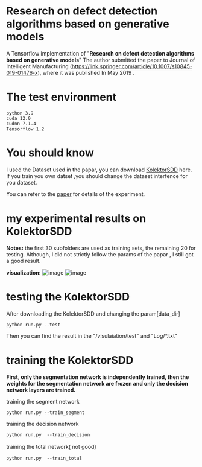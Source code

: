 # Research on defect detection algorithms based on generative models
  A Tensorflow implementation of "**Research on defect detection algorithms based on generative models**"
  The author submitted the paper to  Journal of Intelligent Manufacturing (https://link.springer.com/article/10.1007/s10845-019-01476-x), where it was published In May 2019 . 
# The test environment
```
python 3.9
cuda 12.0
cudnn 7.1.4
Tensorflow 1.2
```
# You should know

  I used the Dataset used in the papar, you can download [KolektorSDD](https://www.vicos.si/Downloads/KolektorSDD) here.
  If you train you own datset ,you should change the dataset interfence for you dataset.

  You can refer to the [paper](https://link.springer.com/article/10.1007/s10845-019-01476-x) for details of the experiment.
 


# my experimental results on KolektorSDD
  **Notes:**  the first 30 subfolders are used as training sets, the remaining 20 for testing.    Although, I did not strictly follow the   params of the papar , I still got a good result.

**visualization:**
![image](https://github.com/user-attachments/assets/e42bbd4d-be86-4247-ab26-f28c71bbda3d)
![image](https://github.com/user-attachments/assets/83e7ca85-d8ab-4b67-900b-ac8bdc6f2a41)


# testing the KolektorSDD
  After downloading the KolektorSDD and changing the param[data_dir]
  ```
  python run.py --test
  ```
  Then you can find the result in the "/visulaiation/test" and  "Log/*.txt"
  
 # training the KolektorSDD
 
 **First, only the segmentation network is independently trained, then the weights for the segmentation network are frozen and only the decision network layers are trained.**
 
   training the segment network
   ```
   python run.py --train_segment
   ```
   training the  decision network
   ```
   python run.py  --train_decision
   ```
   training the total network( not good）
   ```
   python run.py  --train_total
   ```
 
